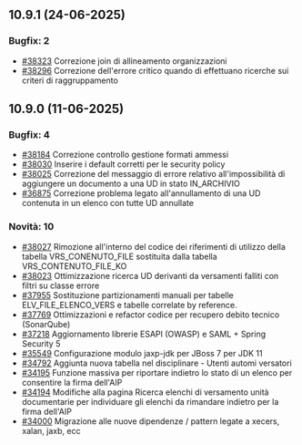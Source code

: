 ## 10.9.1 (24-06-2025)

### Bugfix: 2
- [#38323](https://parermine.regione.emilia-romagna.it/issues/38323) Correzione join di allineamento organizzazioni
- [#38296](https://parermine.regione.emilia-romagna.it/issues/38296) Correzione dell'errore critico quando di effettuano ricerche sui criteri di raggruppamento

## 10.9.0 (11-06-2025)

### Bugfix: 4
- [#38184](https://parermine.regione.emilia-romagna.it/issues/38184) Correzione controllo gestione formati ammessi 
- [#38030](https://parermine.regione.emilia-romagna.it/issues/38030) Inserire i default corretti per le security policy
- [#38025](https://parermine.regione.emilia-romagna.it/issues/38025) Correzione del messaggio di errore relativo all'impossibilità di aggiungere un documento a una UD in stato IN_ARCHIVIO
- [#36875](https://parermine.regione.emilia-romagna.it/issues/36875) Correzione problema legato all'annullamento di una UD contenuta in un elenco con tutte UD annullate

### Novità: 10
- [#38027](https://parermine.regione.emilia-romagna.it/issues/38027) Rimozione all'interno del codice dei riferimenti di utilizzo della tabella VRS_CONENUTO_FILE sostituita dalla tabella VRS_CONTENUTO_FILE_KO
- [#38023](https://parermine.regione.emilia-romagna.it/issues/38023) Ottimizzazione ricerca UD derivanti da versamenti falliti con filtri su classe errore
- [#37955](https://parermine.regione.emilia-romagna.it/issues/37955) Sostituzione partizionamenti manuali per tabelle ELV_FILE_ELENCO_VERS e tabelle correlate by reference.
- [#37769](https://parermine.regione.emilia-romagna.it/issues/37769)  Ottimizzazioni e refactor codice per recupero debito tecnico (SonarQube)
- [#37218](https://parermine.regione.emilia-romagna.it/issues/37218) Aggiornamento librerie ESAPI (OWASP) e SAML + Spring Security 5
- [#35549](https://parermine.regione.emilia-romagna.it/issues/35549) Configurazione modulo jaxp-jdk per JBoss 7 per JDK 11
- [#34792](https://parermine.regione.emilia-romagna.it/issues/34792) Aggiunta nuova tabella nel disciplinare - Utenti automi versatori
- [#34195](https://parermine.regione.emilia-romagna.it/issues/34195) Funzione massiva per riportare indietro lo stato di un elenco per consentire la firma dell'AIP
- [#34194](https://parermine.regione.emilia-romagna.it/issues/34194) Modifiche alla pagina Ricerca elenchi di versamento unità documentarie per individuare gli elenchi da rimandare indietro per la firma dell'AIP
- [#34000](https://parermine.regione.emilia-romagna.it/issues/34000) Migrazione alle nuove dipendenze / pattern legate a xecers, xalan, jaxb, ecc

